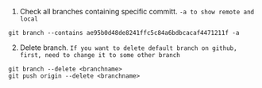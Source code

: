 1. Check all branches containing specific committ. `-a to show remote and local`
```
git branch --contains ae95b0d48de8241ffc5c84a6bdbcacaf4471211f -a
```

2. Delete branch. `If you want to delete default branch on github, first, need to change it to some other branch`
```
git branch --delete <branchname>
git push origin --delete <branchname>
```